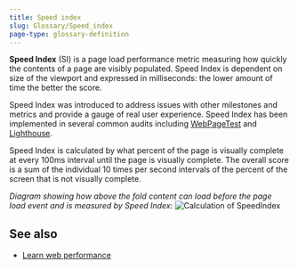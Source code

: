 ```yaml
---
title: Speed index
slug: Glossary/Speed_index
page-type: glossary-definition
---
```


**Speed Index** (SI) is a page load performance metric measuring how quickly the contents of a page are visibly populated. Speed Index is dependent on size of the viewport and expressed in milliseconds: the lower amount of time the better the score.

Speed Index was introduced to address issues with other milestones and metrics and provide a gauge of real user experience. Speed Index has been implemented in several common audits including [WebPageTest](https://github.com/WPO-Foundation/webpagetest-docs/blob/main/src/metrics/SpeedIndex.md) and [Lighthouse](https://github.com/paulirish/speedline).

Speed Index is calculated by what percent of the page is visually complete at every 100ms interval until the page is visually complete. The overall score is a sum of the individual 10 times per second intervals of the percent of the screen that is not visually complete.


_Diagram showing how above the fold content can load before the page load event and is measured by Speed Index_:
![Calculation of SpeedIndex](speedindex.png)

## See also

- [Learn web performance](/en-US/docs/Learn/Performance)
